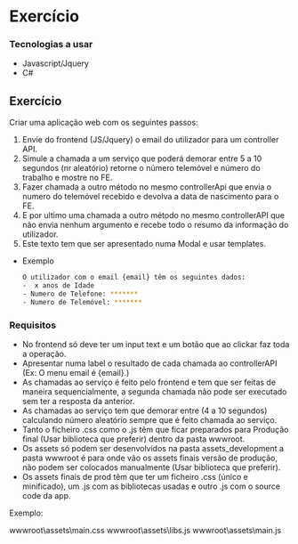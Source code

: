 ﻿# Exercício

### Tecnologias a usar

* Javascript/Jquery
* C#

## Exercício 

Criar uma aplicação web com os seguintes passos:

 1. Envie do frontend (JS/Jquery) o email do utilizador para um controller API.
 2. Simule a chamada a um serviço que poderá demorar entre 5 a 10 segundos (nr aleatório) retorne o número telemóvel e número do trabalho e mostre no FE.
 3. Fazer chamada a outro método no mesmo controllerApi que envia o numero do telemóvel recebido e devolva a data de nascimento para o FE.
 4. E por ultimo uma chamada a outro método no mesmo controllerAPI que não envia nenhum argumento e recebe todo o resumo da informação do utilizador.
 5. Este texto tem que ser apresentado numa Modal e usar templates.

* Exemplo
  ```sh
  O utilizador com o email {email} têm os seguintes dados:
  -  x anos de Idade
  - Numero de Telefone: *******
  - Numero de Telemóvel: *******
  ```

### Requisitos

- No frontend só deve ter um input text e um botão que ao clickar faz toda a operação.
- Apresentar numa label o resultado de cada chamada ao controllerAPI (Ex: O menu email é {email}.)
- As chamadas ao serviço é feito pelo frontend e tem que ser feitas de maneira sequencialmente, a segunda chamada não pode ser executado sem ter a resposta da anterior.
- As chamadas ao serviço tem que demorar entre (4 a 10 segundos) calculando número aleatório sempre que é feito chamada ao serviço.
- Tanto o ficheiro .css como o .js têm que ficar preparados para Produção final (Usar biblioteca que preferir) dentro da pasta wwwroot.
- Os assets só podem ser desenvolvidos na pasta assets_development a pasta wwwroot é para onde vão os assets finais versão de produção, não podem ser colocados manualmente (Usar biblioteca que preferir).
- Os assets finais de prod têm que ter um ficheiro .css (único e minificado), um .js com as bibliotecas usadas e outro .js com o source code da app.

Exemplo:

wwwroot\assets\main.css
wwwroot\assets\libs.js
wwwroot\assets\main.js